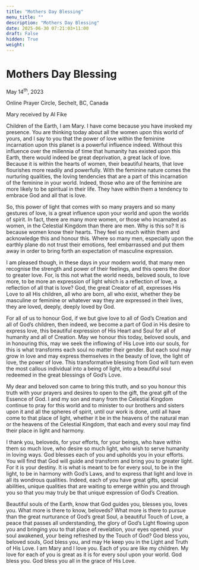 ```yaml
---
title: "Mothers Day Blessing"
menu_title: ""
description: "Mothers Day Blessing"
date: 2025-06-30 07:21:03+11:00
draft: False
hidden: True
weight:
---
```

# Mothers Day Blessing

May 14<sup>th</sup>, 2023

Online Prayer Circle, Sechelt, BC, Canada

Mary received by Al Fike

Children of the Earth, I am Mary. I have come because you have invoked my presence. You are thinking today about all the women upon this world of yours, and I say to you that the power of love within the feminine incarnation upon this planet is a powerful influence indeed. Without this influence over the millennia of time that humanity has existed upon this Earth, there would indeed be great deprivation, a great lack of love. Because it is within the hearts of women, their beautiful hearts, that love flourishes more readily and powerfully. With the feminine nature comes the nurturing qualities, the loving tendencies that are a part of this incarnation of the feminine in your world. Indeed, those who are of the feminine are more likely to be spiritual in their life. They have within them a tendency to embrace God and all that is love.

So, this power of light that comes with so many prayers and so many gestures of love, is a great influence upon your world and upon the worlds of spirit. In fact, there are many more women, or those who incarnated as women, in the Celestial Kingdom than there are men. Why is this so? It is because women know their hearts. They feel so much within them and acknowledge this and honour this. Where so many men, especially upon the earthly plane do not trust their emotions, feel embarrassed and put them away in order to bring forth an expectation of masculine expression.

I am pleased though, in these days in your modern world, that many men recognise the strength and power of their feelings, and this opens the door to greater love. For, is this not what the world needs, beloved souls, to love more, to be more an expression of light which is a reflection of love, a reflection of all that is love? God, the great Creator of all, expresses His Love to all His children, all who are born, all who exist, whether they be masculine or feminine or whatever way they are expressed in their lives, they are loved, deeply, deeply loved by God.

For all of us to honour God, if we but give love to all of God’s Creation and all of God’s children, then indeed, we become a part of God in His desire to express love, this beautiful expression of His Heart and Soul for all of humanity and all of Creation. May we honour this today, beloved souls, and in honouring this, may we seek the inflowing of His Love into our souls, for this is what transforms each soul no matter their gender. But each soul may grow in love and may express themselves in the beauty of love, the light of love, the power of love. This transformative blessing from God will turn even the most callous individual into a being of light, into a beautiful soul redeemed in the great blessings of God’s Love.

My dear and beloved son came to bring this truth, and so you honour this truth with your prayers and desires to open to the gift, the great gift of the Essence of God. I and my son and many from the Celestial Kingdom continue to pray for this world and to minister to our brothers and sisters upon it and all the spheres of spirit, until our work is done, until all have come to that place of light, whether it be in the heavens of the natural man or the heavens of the Celestial Kingdom, that each and every soul may find their place in light and harmony.

I thank you, beloveds, for your efforts, for your beings, who have within them so much love, who desire so much light, who wish to serve humanity in loving ways. God blesses each of you and upholds you in your efforts. You will find that God will guide and transform and bring you to greater light. For it is your destiny. It is what is meant to be for every soul, to be in the light, to be in harmony with God’s Laws, and to express that light and love in all its wondrous qualities. Indeed, each of you have great gifts, special abilities, unique qualities that are waiting to emerge within you and through you so that you may truly be that unique expression of God’s Creation.

Beautiful souls of the Earth, know that God guides you, blesses you, loves you. What more is there to know, beloveds? What more is there to pursue than the great nurturance of God’s great Soul, a beautiful Touch of Love, a peace that passes all understanding, the glory of God’s Light flowing upon you and bringing you to that place of revelation, your eyes opened. your soul awakened, your being refreshed by the Touch of God? God bless you, beloved souls, God bless you, and may He keep you in the Light and Truth of His Love. I am Mary and I love you. Each of you are like my children. My love for each of you is great as it is for every soul upon your world. God bless you. God bless you all in the grace of His Love.
